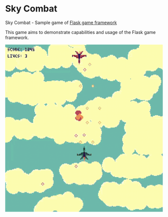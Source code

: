 # Sky Combat
Sky Combat - Sample game of [Flask game framework](https://github.com/aegis-dev/flask)

This game aims to demonstrate capabilities and usage of the Flask game framework.

![Alt Text](gameplay.gif)